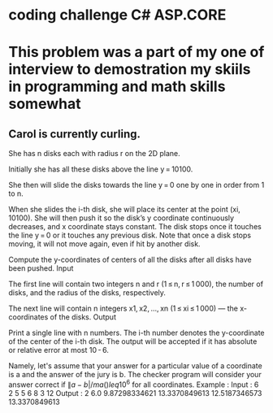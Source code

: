 # coding challenge C# ASP.CORE 
# This problem was a part of my one of interview to demostration my skiils in programming and math skills somewhat

## Carol is currently curling.

She has n disks each with radius r on the 2D plane.

Initially she has all these disks above the line y = 10100.

She then will slide the disks towards the line y = 0 one by one in order from 1 to n.

When she slides the i-th disk, she will place its center at the point (xi, 10100). She will then push it so the disk’s y coordinate continuously decreases, and x coordinate stays constant. The disk stops once it touches the line y = 0 or it touches any previous disk. Note that once a disk stops moving, it will not move again, even if hit by another disk.

Compute the y-coordinates of centers of all the disks after all disks have been pushed.
Input

The first line will contain two integers n and r (1 ≤ n, r ≤ 1 000), the number of disks, and the radius of the disks, respectively.

The next line will contain n integers x1, x2, ..., xn (1 ≤ xi ≤ 1 000) — the x-coordinates of the disks.
Output

Print a single line with n numbers. The i-th number denotes the y-coordinate of the center of the i-th disk. The output will be accepted if it has absolute or relative error at most 10 - 6.

Namely, let's assume that your answer for a particular value of a coordinate is a and the answer of the jury is b. The checker program will consider your answer correct if   $\|a-b|/ma() leq 10^6$  for all coordinates. 
Example : Input : 6 2
5 5 6 8 3 12
Output : 2 6.0 9.87298334621 13.3370849613 12.5187346573 13.3370849613

